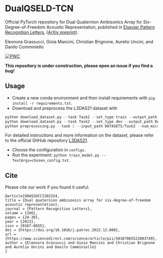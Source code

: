 # DualQSELD-TCN
Official PyTorch repository for Dual Quaternion Ambisonics Array for Six-Degree-of-Freedom Acoustic Representation, published in 
[Elsevier Pattern Recognition Letters](https://www.sciencedirect.com/science/article/pii/S0167865522003749), ([ArXiv preprint](https://arxiv.org/pdf/2204.01851.pdf)).

Eleonora Grassucci, Gioia Mancini, Christian Brignone, Aurelio Uncini, and Danilo Comminiello

[![PWC](https://img.shields.io/endpoint.svg?url=https://paperswithcode.com/badge/dual-quaternion-ambisonics-array-for-six/sound-event-localization-and-detection-on)](https://paperswithcode.com/sota/sound-event-localization-and-detection-on?p=dual-quaternion-ambisonics-array-for-six)


**This repository is under construction, please open an issue if you find a bug!**

## Usage

* Create a new conda environment and then install requirements with `pip install -r requirements.txt`.
* Download and preprocess the L3DAS21 dataset with
```python
python download_dataset.py --task Task2 --set_type train --output_path DATASETS/Task2
python download_dataset.py --task Task2 --set_type dev --output_path DATASETS/Task2
python preprocessing.py --task 2 --input_path DATASETS/Task2 --num_mics 2 --frame_len 100
```
For detailed instructions and more information on the dataset, please refer to the official GitHub repository [L3DAS21](https://github.com/l3das/L3DAS21).

* Choose the configuration in `configs`.
* Run the experiment: `python train_model.py --TextArgs=chosen_config.txt`.


## Cite
Please cite our work if you found it useful.

```
@article{GRASSUCCI202324,
title = {Dual quaternion ambisonics array for six-degree-of-freedom acoustic representation},
journal = {Pattern Recognition Letters},
volume = {166},
pages = {24-30},
year = {2023},
issn = {0167-8655},
doi = {https://doi.org/10.1016/j.patrec.2022.12.006},
url = {https://www.sciencedirect.com/science/article/pii/S0167865522003749},
author = {Eleonora Grassucci and Gioia Mancini and Christian Brignone and Aurelio Uncini and Danilo Comminiello}
}
```

